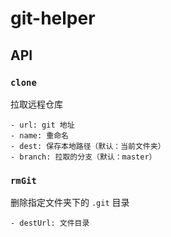 # git-helper

## API

### `clone`
拉取远程仓库
```
- url: git 地址
- name: 重命名
- dest: 保存本地路径（默认：当前文件夹）
- branch: 拉取的分支（默认：master）
```

### `rmGit`
删除指定文件夹下的 `.git` 目录
```
- destUrl: 文件目录
```